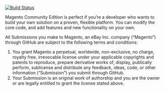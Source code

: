 [![Build Status](https://travis-ci.org/magento/magento2.svg?branch=master)](https://travis-ci.org/magento/magento2)

Magento Community Edition is perfect if you’re a developer who wants to build your own solution on a proven, flexible platform. You can modify the core code, and add features and new functionality on your own.

All Submissions you make to Magento, an eBay Inc. company (“Magento”) through GitHub are subject to the following terms and conditions:

1. You grant Magento a perpetual, worldwide, non-exclusive, no charge, royalty free, irrevocable license under your applicable copyrights and patents to reproduce, prepare derivative works of, display, publically perform, sublicense and distribute any feedback, ideas, code, or other information (“Submission”) you submit through GitHub.
2. Your Submission is an original work of authorship and you are the owner or are legally entitled to grant the license stated above.
